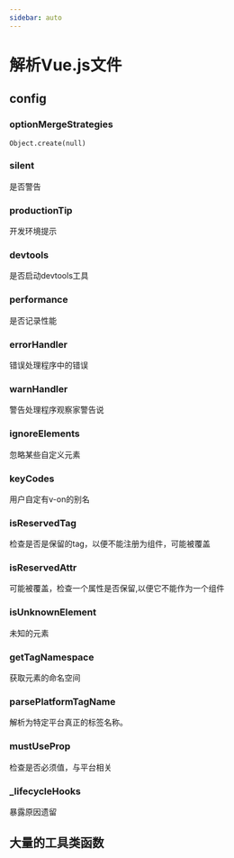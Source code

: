 ```yaml
---
sidebar: auto
---
```


# 解析Vue.js文件

## config

### optionMergeStrategies
`Object.create(null)`

### silent
是否警告

### productionTip
开发环境提示

### devtools 
是否启动devtools工具

### performance
是否记录性能

### errorHandler 
错误处理程序中的错误

### warnHandler
警告处理程序观察家警告说

### ignoreElements
忽略某些自定义元素

### keyCodes
用户自定有v-on的别名

### isReservedTag
检查是否是保留的tag，以便不能注册为组件，可能被覆盖

### isReservedAttr
可能被覆盖，检查一个属性是否保留,以便它不能作为一个组件

### isUnknownElement
未知的元素 

### getTagNamespace
获取元素的命名空间

### parsePlatformTagName
解析为特定平台真正的标签名称。

### mustUseProp
检查是否必须值，与平台相关

### _lifecycleHooks
暴露原因遗留

## 大量的工具类函数

